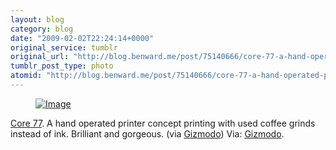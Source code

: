 ```yaml
---
layout: blog
category: blog
date: "2009-02-02T22:24:14+0000"
original_service: tumblr
original_url: "http://blog.benward.me/post/75140666/core-77-a-hand-operated-printer-concept-printing"
tumblr_post_type: photo
atomid: "http://blog.benward.me/post/75140666/core-77-a-hand-operated-printer-concept-printing"
---
```

<figure class="photo">
  <a href="http://i.gizmodo.com/5144542/riti-printer-uses-old-coffee-grounds-as-ink"><img src="http://benward.me/res/tumblr/media/75140666/0.jpg" alt="Image"></a>
</figure>

<a href='http://www.core77.com/greenergadgets/entry.php?projectid=38'>Core 77</a>. A hand operated printer concept printing with used coffee grinds instead of ink. Brilliant and gorgeous. (via <a href="http://i.gizmodo.com/5144542/riti-printer-uses-old-coffee-grounds-as-ink">Gizmodo</a>)
Via: [Gizmodo](http://i.gizmodo.com/5144542/riti-printer-uses-old-coffee-grounds-as-ink).